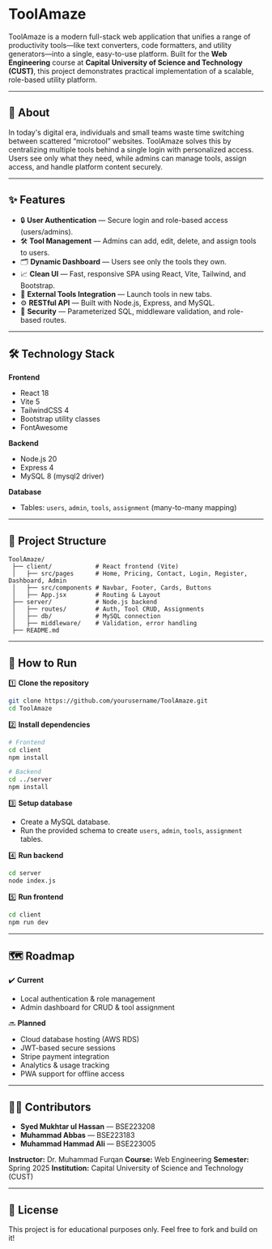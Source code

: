 # ToolAmaze

ToolAmaze is a modern full-stack web application that unifies a range of productivity tools—like text converters, code formatters, and utility generators—into a single, easy-to-use platform. Built for the **Web Engineering** course at **Capital University of Science and Technology (CUST)**, this project demonstrates practical implementation of a scalable, role-based utility platform.

---

## 📖 About

In today's digital era, individuals and small teams waste time switching between scattered “microtool” websites. ToolAmaze solves this by centralizing multiple tools behind a single login with personalized access. Users see only what they need, while admins can manage tools, assign access, and handle platform content securely.

---

## ✨ Features

* 🔒 **User Authentication** — Secure login and role-based access (users/admins).
* 🛠️ **Tool Management** — Admins can add, edit, delete, and assign tools to users.
* 🗂️ **Dynamic Dashboard** — Users see only the tools they own.
* 📈 **Clean UI** — Fast, responsive SPA using React, Vite, Tailwind, and Bootstrap.
* 🔗 **External Tools Integration** — Launch tools in new tabs.
* ⚙️ **RESTful API** — Built with Node.js, Express, and MySQL.
* 🔐 **Security** — Parameterized SQL, middleware validation, and role-based routes.

---

## 🛠️ Technology Stack

**Frontend**

* React 18
* Vite 5
* TailwindCSS 4
* Bootstrap utility classes
* FontAwesome

**Backend**

* Node.js 20
* Express 4
* MySQL 8 (mysql2 driver)

**Database**

* Tables: `users`, `admin`, `tools`, `assignment` (many-to-many mapping)

---

## 📂 Project Structure

```
ToolAmaze/
 ├── client/            # React frontend (Vite)
 │   ├── src/pages      # Home, Pricing, Contact, Login, Register, Dashboard, Admin
 │   ├── src/components # Navbar, Footer, Cards, Buttons
 │   ├── App.jsx        # Routing & Layout
 ├── server/            # Node.js backend
 │   ├── routes/        # Auth, Tool CRUD, Assignments
 │   ├── db/            # MySQL connection
 │   ├── middleware/    # Validation, error handling
 ├── README.md
```

---

## 🚀 How to Run

1️⃣ **Clone the repository**

```bash
git clone https://github.com/yourusername/ToolAmaze.git
cd ToolAmaze
```

2️⃣ **Install dependencies**

```bash
# Frontend
cd client
npm install

# Backend
cd ../server
npm install
```

3️⃣ **Setup database**

* Create a MySQL database.
* Run the provided schema to create `users`, `admin`, `tools`, `assignment` tables.

4️⃣ **Run backend**

```bash
cd server
node index.js
```

5️⃣ **Run frontend**

```bash
cd client
npm run dev
```

---

## 🗺️ Roadmap

✔️ **Current**

* Local authentication & role management
* Admin dashboard for CRUD & tool assignment

🔜 **Planned**

* Cloud database hosting (AWS RDS)
* JWT-based secure sessions
* Stripe payment integration
* Analytics & usage tracking
* PWA support for offline access

---

## 👨‍💻 Contributors

* **Syed Mukhtar ul Hassan** — BSE223208
* **Muhammad Abbas** — BSE223183
* **Muhammad Hammad Ali** — BSE223005

**Instructor:** Dr. Muhammad Furqan
**Course:** Web Engineering
**Semester:** Spring 2025
**Institution:** Capital University of Science and Technology (CUST)

---

## 📄 License

This project is for educational purposes only. Feel free to fork and build on it!


